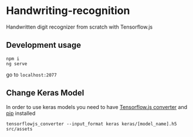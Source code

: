 # Handwriting-recognition

Handwritten digit recognizer from scratch with Tensorflow.js

## Development usage

```
npm i
ng serve
```
go to `localhost:2077`

## Change Keras Model

In order to use keras models you need to have [Tensorflow.js converter](https://www.npmjs.com/package/@tensorflow/tfjs-converter) and [pip](https://pip.pypa.io/en/stable/installing/) installed

```
tensorflowjs_converter --input_format keras keras/[model_name].h5 src/assets
```

